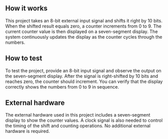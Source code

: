 <!---

This file is used to generate your project datasheet. Please fill in the information below and delete any unused
sections.

You can also include images in this folder and reference them in the markdown. Each image must be less than
512 kb in size, and the combined size of all images must be less than 1 MB.
-->

## How it works

This project takes an 8-bit external input signal and shifts it right by 10 bits. When the shifted result equals zero, a counter increments from 0 to 9. The current counter value is then displayed on a seven-segment display. The system continuously updates the display as the counter cycles through the numbers.

## How to test

To test the project, provide an 8-bit input signal and observe the output on the seven-segment display. After the signal is right-shifted by 10 bits and reaches zero, the counter should increment. You can verify that the display correctly shows the numbers from 0 to 9 in sequence.

## External hardware

The external hardware used in this project includes a seven-segment display to show the counter values. A clock signal is also needed to control the timing of the shift and counting operations. No additional external hardware is required.
